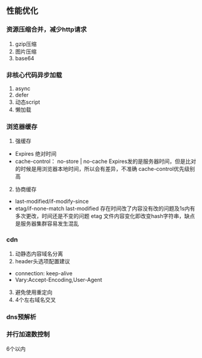 ## 性能优化

### 资源压缩合并，减少http请求
1. gzip压缩
2. 图片压缩
3. base64

### 非核心代码异步加载
1. async
2. defer
3. 动态script
4. 懒加载
### 浏览器缓存
1. 强缓存
  - Expires 绝对时间
  - cache-control： no-store | no-cache
Expires发的是服务器时间，但是比对的时候是用浏览器本地时间，所以会有差异，不准确
cache-control优先级别高

2. 协商缓存
  - last-modified/if-modify-since
  - etag/if-none-match
last-modified 存在时间改了内容没有改的问题及1s内有多次更改，时间还是不变的问题
etag 文件内容变化即改变hash字符串，缺点是服务器集群容易发生混乱

### cdn
1. 动静态内容域名分离  
2. header头选项配置建议
  - connection: keep-alive
  - Vary:Accept-Encoding,User-Agent
3. 避免使用重定向
4. 4个左右域名交叉

### dns预解析
<meta http-equiv="x-dns-prefetch-control" content="on">
<link rel="dns-prefetch" rel="http://a.com" />

### 并行加速数控制
6个以内